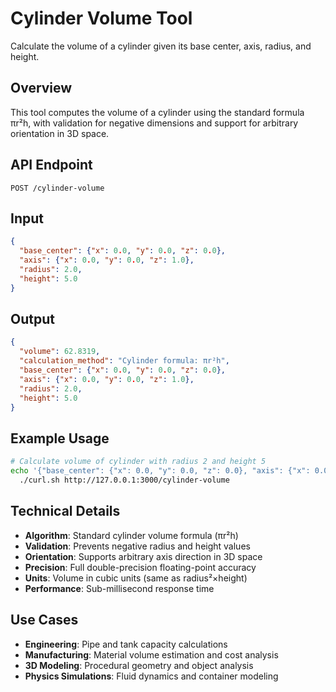 # Cylinder Volume Tool

Calculate the volume of a cylinder given its base center, axis, radius, and height.

## Overview

This tool computes the volume of a cylinder using the standard formula πr²h, with validation for negative dimensions and support for arbitrary orientation in 3D space.

## API Endpoint

```
POST /cylinder-volume
```

## Input

```json
{
  "base_center": {"x": 0.0, "y": 0.0, "z": 0.0},
  "axis": {"x": 0.0, "y": 0.0, "z": 1.0},
  "radius": 2.0,
  "height": 5.0
}
```

## Output

```json
{
  "volume": 62.8319,
  "calculation_method": "Cylinder formula: πr²h",
  "base_center": {"x": 0.0, "y": 0.0, "z": 0.0},
  "axis": {"x": 0.0, "y": 0.0, "z": 1.0},
  "radius": 2.0,
  "height": 5.0
}
```

## Example Usage

```bash
# Calculate volume of cylinder with radius 2 and height 5
echo '{"base_center": {"x": 0.0, "y": 0.0, "z": 0.0}, "axis": {"x": 0.0, "y": 0.0, "z": 1.0}, "radius": 2.0, "height": 5.0}' | \
  ./curl.sh http://127.0.0.1:3000/cylinder-volume
```

## Technical Details

- **Algorithm**: Standard cylinder volume formula (πr²h)
- **Validation**: Prevents negative radius and height values
- **Orientation**: Supports arbitrary axis direction in 3D space
- **Precision**: Full double-precision floating-point accuracy
- **Units**: Volume in cubic units (same as radius²×height)
- **Performance**: Sub-millisecond response time

## Use Cases

- **Engineering**: Pipe and tank capacity calculations
- **Manufacturing**: Material volume estimation and cost analysis
- **3D Modeling**: Procedural geometry and object analysis
- **Physics Simulations**: Fluid dynamics and container modeling